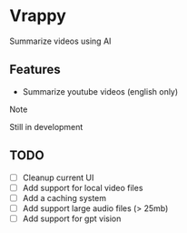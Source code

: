 # Vrappy
Summarize videos using AI

## Features
- Summarize youtube videos (english only)

> [!NOTE]
> Still in development

## TODO

- [ ] Cleanup current UI
- [ ] Add support for local video files
- [ ] Add a caching system
- [ ] Add support large audio files (> 25mb)
- [ ] Add support for gpt vision